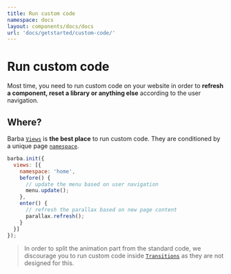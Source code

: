```yaml
---
title: Run custom code
namespace: docs
layout: components/docs/docs
url: 'docs/getstarted/custom-code/'
---
```


# Run custom code

Most time, you need to run custom code on your website in order to **refresh a component, reset a library or anything else** according to the user navigation.

## Where?

Barba [`Views`](/docs/advanced/views) is **the best place** to run custom code.
They are conditioned by a unique page [`namespace`](/docs/getstarted/markup#Namespace).

```js
barba.init({
  views: [{
    namespace: 'home',
    before() {
      // update the menu based on user navigation
      menu.update();
    },
    enter() {
      // refresh the parallax based on new page content
      parallax.refresh();
    }
  }]
});
```

> In order to split the animation part from the standard code, we discourage you to run custom code inside [`Transitions`](/docs/advanced/transitions) as they are not designed for this.
